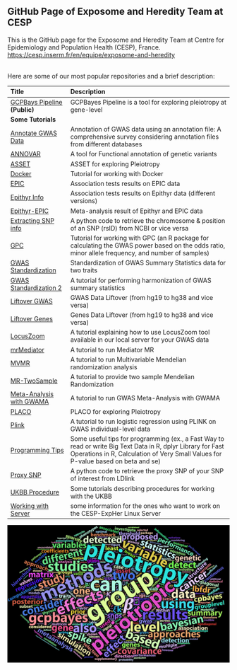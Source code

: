 ## GitHub Page of Exposome and Heredity Team at CESP

This is the GitHub page for the Exposome and Heredity Team at Centre for Epidemiology and Population Health (CESP), France.<br>
https://cesp.inserm.fr/en/equipe/exposome-and-heredity
<br>
<br>

Here are some of our most popular repositories and a brief description:

| Title                                                                                                                                          | Description                                                            |
|:-----------------------------------------------------------------------------------------------------------------------------------------------|:-----------------------------------------------------------------------|
| [GCPBays Pipeline](https://github.com/CESP-ExpHer/GCPBayes-Pipeline) **(Public)**| GCPBayes Pipeline is a tool for exploring pleiotropy at gene-level |
| **Some Tutorials** |   |
| [Annotate GWAS Data](https://github.com/CESP-ExpHer/Gene_Annotation) | Annotation of GWAS data using an annotation file: A comprehensive survey considering annotation files from different databases |
| [ANNOVAR](https://github.com/CESP-ExpHer/Tutorial_ANNOVAR) | A tool for Functional annotation of genetic variants |
| [ASSET](https://github.com/CESP-ExpHer/Tutorial_ASSET) | ASSET for exploring Pleiotropy |
| [Docker](https://github.com/CESP-ExpHer/Tutorial_Docker) | Tutorial for working with Docker |
| [EPIC](https://github.com/CESP-ExpHer/Association-test-on-EPIC) | Association tests results on EPIC data |
| [Epithyr Info](https://github.com/CESP-ExpHer/Association-test-on-Epithyr) | Association tests results on Epithyr data (different versions) |
| [Epithyr-EPIC](https://github.com/CESP-ExpHer/Meta-analysis-Epithyr-EPIC) | Meta-analysis result of Epithyr and EPIC data |
| [Extracting SNP info](https://github.com/CESP-ExpHer/dbSNP_crawling) | A python code to retrieve the chromosome & position of an SNP (rsID) from NCBI or vice versa |
| [GPC](https://github.com/CESP-ExpHer/GPC) | Tutorial for working with GPC (an R package for calculating the GWAS power based on the odds ratio, minor allele frequency, and number of samples) |
| [GWAS Standardization](https://github.com/CESP-ExpHer/GWAS-Standardization) | Standardization of GWAS Summary Statistics data for two traits |
| [GWAS Standardization 2](https://github.com/CESP-ExpHer/Harmonize) | A tutorial for performing harmonization of GWAS summary statistics |
| [Liftover GWAS](https://github.com/CESP-ExpHer/Tutorial_GWAS_Human_Assembly_Liftover) | GWAS Data Liftover (from hg19 to hg38 and vice versa) |
| [Liftover Genes](https://github.com/CESP-ExpHer/Tutorial_Genes_Human_Assembly_Liftover) | Genes Data Liftover (from hg19 to hg38 and vice versa) |
| [LocusZoom](https://github.com/CESP-ExpHer/locuszoom) | A tutorial explaining how to use LocusZoom tool available in our local server for your GWAS data |
| [mrMediator](https://github.com/CESP-ExpHer/mrMediator) | A tutorial to run Mediator MR  |
| [MVMR](https://github.com/CESP-ExpHer/MVMR) | A tutorial to run Multivariable Mendelian randomization analysis |
| [MR-TwoSample](https://github.com/CESP-ExpHer/TwoSample-MR) | A tutorial to provide two sample Mendelian Randomization |
| [Meta-Analysis with GWAMA](https://github.com/CESP-ExpHer/Meta-Analysis_with_GWAMA) | A tutorial to run GWAS Meta-Analysis with GWAMA |
| [PLACO](https://github.com/CESP-ExpHer/Tutorial_PLACO) | PLACO for exploring Pleiotropy |
| [Plink](https://github.com/CESP-ExpHer/GWAS_with_Plink) | A tutorial to run logistic regression using PLINK on GWAS individual-level data |
| [Programming Tips](https://github.com/CESP-ExpHer/Programming_Tips) | Some useful tips for programming (ex., a Fast Way to read or write Big Text Data in R, dplyr Library for Fast Operations in R, Calculation of Very Small Values for P-value based on beta and se) |
| [Proxy SNP](https://github.com/CESP-ExpHer/dbSNP_crawling) | A python code to retrieve the proxy SNP of your SNP of interest from LDlink |
| [UKBB Procedure](https://github.com/CESP-ExpHer/UKBB-PROCEDURES) | Some tutorials describing procedures for working with the UKBB |
| [Working with Server](https://github.com/CESP-ExpHer/Working_with_Server) | some information for the ones who want to work on the CESP-ExpHer Linux Server |



<kbd> <img src="profile/cesp2.jpg"/> </kbd>
